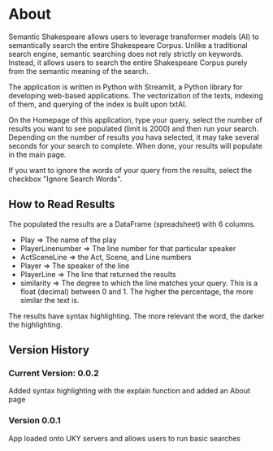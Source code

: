 # About
Semantic Shakespeare allows users to leverage transformer models (AI) to semantically search the entire Shakespeare Corpus. Unlike a traditional search engine, semantic searching does not rely strictly on keywords. Instead, it allows users to search the entire Shakespeare Corpus purely from the semantic meaning of the search.

The application is written in Python with Streamlit, a Python library for developing web-based applications. The vectorization of the texts, indexing of them, and querying of the index is built upon txtAI.

On the Homepage of this application, type your query, select the number of results you want to see populated (limit is 2000) and then run your search. Depending on the number of results you hava selected, it may take several seconds for your search to complete. When done, your results will populate in the main page.

If you want to ignore the words of your query from the results, select the checkbox "Ignore Search Words".

## How to Read Results
The populated the results are a DataFrame (spreadsheet) with 6 columns.
- Play => The name of the play
- PlayerLinenumber => The line number for that particular speaker
- ActSceneLine => the Act, Scene, and Line numbers
- Player => The speaker of the line
- PlayerLine => The line that returned the results
- similarity => The degree to which the line matches your query. This is a float (decimal) between 0 and 1. The higher the percentage, the more similar the text is.


The results have syntax highlighting. The more relevant the word, the darker the highlighting.



## Version History
### Current Version: 0.0.2
Added syntax highlighting with the explain function and added an About page

### Version 0.0.1
App loaded onto UKY servers and allows users to run basic searches
